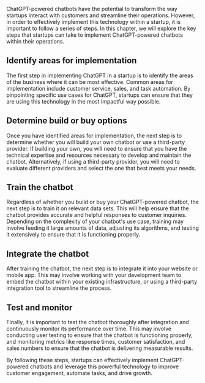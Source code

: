 
ChatGPT-powered chatbots have the potential to transform the way startups interact with customers and streamline their operations. However, in order to effectively implement this technology within a startup, it is important to follow a series of steps. In this chapter, we will explore the key steps that startups can take to implement ChatGPT-powered chatbots within their operations.

Identify areas for implementation
---------------------------------

The first step in implementing ChatGPT in a startup is to identify the areas of the business where it can be most effective. Common areas for implementation include customer service, sales, and task automation. By pinpointing specific use cases for ChatGPT, startups can ensure that they are using this technology in the most impactful way possible.

Determine build or buy options
------------------------------

Once you have identified areas for implementation, the next step is to determine whether you will build your own chatbot or use a third-party provider. If building your own, you will need to ensure that you have the technical expertise and resources necessary to develop and maintain the chatbot. Alternatively, if using a third-party provider, you will need to evaluate different providers and select the one that best meets your needs.

Train the chatbot
-----------------

Regardless of whether you build or buy your ChatGPT-powered chatbot, the next step is to train it on relevant data sets. This will help ensure that the chatbot provides accurate and helpful responses to customer inquiries. Depending on the complexity of your chatbot's use case, training may involve feeding it large amounts of data, adjusting its algorithms, and testing it extensively to ensure that it is functioning properly.

Integrate the chatbot
---------------------

After training the chatbot, the next step is to integrate it into your website or mobile app. This may involve working with your development team to embed the chatbot within your existing infrastructure, or using a third-party integration tool to streamline the process.

Test and monitor
----------------

Finally, it is important to test the chatbot thoroughly after integration and continuously monitor its performance over time. This may involve conducting user testing to ensure that the chatbot is functioning properly, and monitoring metrics like response times, customer satisfaction, and sales numbers to ensure that the chatbot is delivering measurable results.

By following these steps, startups can effectively implement ChatGPT-powered chatbots and leverage this powerful technology to improve customer engagement, automate tasks, and drive growth.
